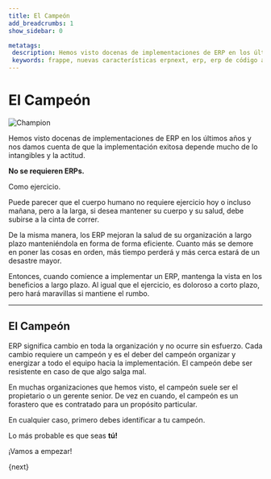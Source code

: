 ```yaml
---
title: El Campeón
add_breadcrumbs: 1
show_sidebar: 0

metatags:
 description: Hemos visto docenas de implementaciones de ERP en los últimos años y nos damos cuenta de que la implementación exitosa depende mucho de lo intangibles y la actitud.
 keywords: frappe, nuevas características erpnext, erp, erp de código abierto, erp gratuito, seguridad, documentación
---
```


# El Campeón

<img alt="Champion" class="screenshot" src="{{docs_base_url}}/assets/img/setup/implementation-image.png">

Hemos visto docenas de implementaciones de ERP en los últimos años y nos damos cuenta de que la implementación exitosa depende mucho de lo intangibles y la actitud.

**No se requieren ERPs.**

Como ejercicio.

Puede parecer que el cuerpo humano no requiere ejercicio hoy o incluso mañana, pero a la larga, si desea mantener su cuerpo y su salud, debe subirse a la cinta de correr.

De la misma manera, los ERP mejoran la salud de su organización a largo plazo manteniéndola en forma de forma eficiente. Cuanto más se demore en poner las cosas en orden, más tiempo perderá y más cerca estará de un desastre mayor.

Entonces, cuando comience a implementar un ERP, mantenga la vista en los beneficios a largo plazo. Al igual que el ejercicio, es doloroso a corto plazo, pero hará maravillas si mantiene el rumbo.

* * *

## El Campeón

ERP significa cambio en toda la organización y no ocurre sin esfuerzo. Cada cambio requiere un campeón y es el deber del campeón organizar y energizar a todo el equipo hacia la implementación. El campeón debe ser resistente en caso de que algo salga mal.

En muchas organizaciones que hemos visto, el campeón suele ser el propietario o un gerente senior. De vez en cuando, el campeón es un forastero que es contratado para un propósito particular.

En cualquier caso, primero debes identificar a tu campeón.

Lo más probable es que seas **tú!**

¡Vamos a empezar!

{next}
